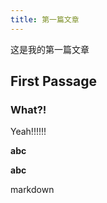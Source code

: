 ```yaml
---
title: 第一篇文章
---
```

这是我的第一篇文章

## First Passage

### What?!

Yeah!!!!!!

**abc**

__abc__

markdown


